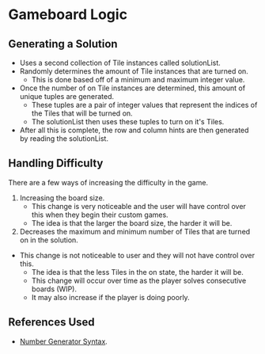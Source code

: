 # Gameboard Logic
## Generating a Solution
- Uses a second collection of Tile instances called solutionList.
- Randomly determines the amount of Tile instances that are turned on.
	- This is done based off of a minimum and maximum integer value.
- Once the number of on Tile instances are determined, this amount of unique tuples are generated.
	- These tuples are a pair of integer values that represent the indices of the Tiles that will be turned on.
	- The solutionList then uses these tuples to turn on it's Tiles.
- After all this is complete, the row and column hints are then generated by reading the solutionList.
## Handling Difficulty
There are a few ways of increasing the difficulty in the game.
1. Increasing the board size.
	- This change is very noticeable and the user will have control over this when they begin their custom games.
	- The idea is that the larger the board size, the harder it will be.
2. Decreases the maximum and minimum number of Tiles that are turned on in the solution.
  - This change is not noticeable to user and they will not have control over this.
	- The idea is that the less Tiles in the on state, the harder it will be.
	- This change will occur over time as the player solves consecutive boards (WIP).
	- It may also increase if the player is doing poorly.
## References Used
- [Number Generator Syntax](https://www.educative.io/edpresso/how-to-generate-a-random-integer-in-c-sharp).

